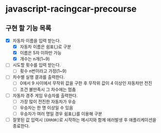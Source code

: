 # javascript-racingcar-precourse

## 구현 할 기능 목록
- [x] 자동차 이름을 입력 받는다.
  - [x] 자동차 이름은 쉼표(,)로 구분
  - [x] 이름은 5자 이하만 가능
  - [x] 개수는 n개(1~9)
- [ ] 시도할 횟수를 입력 받는다.
  - [ ] 횟수 n번이라고 가정(1~9)
- [ ] 차수별 실행 결과를 출력한다.
  - [ ] 0에서 9 사이에서 무작위 값을 구한 후 무작위 값이 4 이상인 자동차만 전진
  - [ ] 조건 불만족시 그 차수에는 멈춤
- [ ] 자동차 경주 게임 우승자를 출력한다.
  - [ ] 가장 많이 전진한 자동차가 우승
  - [ ] 우승자는 한 명 이상일 수 있음
  - [ ] 우승자가 여러 명일 경우 쉼표(,)를 이용해 구분
- [ ] 잘못된 값 입력시 `[ERROR]`로 시작하는 메시지와 함께 에러발생 후 애플리케이션을 종료한다.